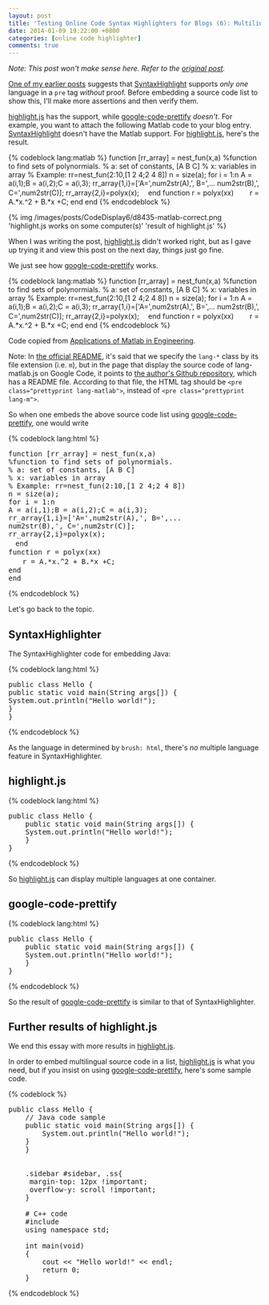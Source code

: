 ```yaml
---
layout: post
title: 'Testing Online Code Syntax Highlighters for Blogs (6): Multilingual Source Code Display in Web Pages'
date: 2014-01-09 19:22:00 +0800
categories: [online code highlighter]
comments: true
---
```


*Note: This post won't make sense here.  Refer to the
[original post][orig_post].*

<!-- more -->

[One of my earlier posts][pp] suggests that [SyntaxHighlight] supports
*only one* language in a `pre` tag *without* proof.  Before embedding
a source code list to show this, I'll make more assertions and then
verify them.

[highlight.js] has the support, while [google-code-prettify]
*doesn't*.  For example, you want to attach the following Matlab code
to your blog entry.  [SyntaxHighlight] doesn't have the Matlab
support.  For [highlight.js], here's the result.

{% codeblock lang:matlab %}
function [rr_array] = nest_fun(x,a)
%function to find sets of polynormials.
% a: set of constants, [A B C]
% x: variables in array
% Example: rr=nest_fun(2:10,[1 2 4;2 4 8])
n = size(a);
  for i = 1:n
  A = a(i,1);B = a(i,2);C = a(i,3);
  rr_array{1,i}=['A=',num2str(A),', B=',...
      num2str(B),', C=',num2str(C)];
  rr_array{2,i}=polyx(x);
　end
  function r = polyx(xx)
  　　r = A.*x.^2 + B.*x +C;
  end
end
{% endcodeblock %}

{% img /images/posts/CodeDisplay6/d8435-matlab-correct.png 'highlight.js works on some computer(s)' 'result of highlight.js' %}

When I was writing the post, [highlight.js] didn't worked right, but
as I gave up trying it and view this post on the next day, things just
go fine.

We just see how [google-code-prettify] works.

{% codeblock lang:matlab %}
function [rr_array] = nest_fun(x,a)
%function to find sets of polynormials.
% a: set of constants, [A B C]
% x: variables in array
% Example: rr=nest_fun(2:10,[1 2 4;2 4 8])
n = size(a);
  for i = 1:n
  A = a(i,1);B = a(i,2);C = a(i,3);
  rr_array{1,i}=['A=',num2str(A),', B=',...
      num2str(B),', C=',num2str(C)];
  rr_array{2,i}=polyx(x);
　end
  function r = polyx(xx)
  　　r = A.*x.^2 + B.*x +C;
  end
end
{% endcodeblock %}

Code copied from [Applications of Matlab in Engineering][matlab_samp].

Note: In [the official README][prettify_doc], it's said that we
specify the `lang-*` class by its file extension (i.e. `m`), but in
the page that display the source code of lang-matlab.js on Google
Code, it points to [the author's Github repository][prettify_repo],
which has a README file.  According to that file, the HTML tag should
be `<pre class="prettyprint lang-matlab">`, instead of `<pre
class="prettyprint lang-m">`.

So when one embeds the above source code list using
[google-code-prettify], one would write

{% codeblock lang:html %}
<pre class="prettyprint lang-matlab">function [rr_array] = nest_fun(x,a)
%function to find sets of polynormials.
% a: set of constants, [A B C]
% x: variables in array
% Example: rr=nest_fun(2:10,[1 2 4;2 4 8])
n = size(a);
for i = 1:n
A = a(i,1);B = a(i,2);C = a(i,3);
rr_array{1,i}=['A=',num2str(A),', B=',...
num2str(B),', C=',num2str(C)];
rr_array{2,i}=polyx(x);
　end
function r = polyx(xx)
　　r = A.*x.^2 + B.*x +C;
end
end
</pre>
{% endcodeblock %}

Let's go back to the topic.

SyntaxHighlighter
---

The SyntaxHighlighter code for embedding Java:

{% codeblock lang:html %}
<pre class="brush: java">public class Hello {
public static void main(String args[]) {
System.out.println("Hello world!");
}
}</pre>
{% endcodeblock %}

As the language in determined by `brush: html`, there's *no* multiple
language feature in SyntaxHighlighter.

highlight.js
---

{% codeblock lang:html %}
<pre class="brush: java">public class Hello {
    public static void main(String args[]) {
	System.out.println("Hello world!");
    }
}</pre>
{% endcodeblock %}

So [highlight.js] can display multiple languages at one container.

google-code-prettify
---

{% codeblock lang:html %}
<pre class="brush: java">public class Hello {
    public static void main(String args[]) {
	System.out.println("Hello world!");
    }
}</pre>
{% endcodeblock %}

So the result of [google-code-prettify] is similar to that of
SyntaxHighlighter.

Further results of highlight.js
---

We end this essay with more results in [highlight.js].

In order to embed multilingual source code in a list, [highlight.js]
is what you need, but if you insist on using [google-code-prettify],
here's some sample code.

{% codeblock %}
<pre class="prettyprint">public class Hello {
    // Java code sample
	public static void main(String args[]) {
	    System.out.println("Hello world!");
	}
    }

    <!-- CSS code-->
    .sidebar #sidebar, .ss{
     margin-top: 12px !important;
     overflow-y: scroll !important;
    }

    # C++ code
    #include 
    using namespace std;

    int main(void)
    {
        cout << &quot;Hello world!&quot; << endl;
        return 0;
    }
</pre>
{% endcodeblock %}

[orig_post]: http://blogue-un.blogspot.hk/2014/01/testing-online-code-syntax-highlighters_8.html
[pp]: http://blogue-un.blogspot.hk/2014/01/testing-code-syntax-highlighters-for.html
[SyntaxHighlight]: http://alexgorbatchev.com/SyntaxHighlighter
[highlight.js]: http://highlightjs.org/
[google-code-prettify]: http://code.google.com/p/google-code-prettify/
[matlab_samp]: http://bime-matlab.blogspot.hk/2006/10/66.html
[prettify_doc]: http://google-code-prettify.googlecode.com/svn/trunk/README.html
[prettify_repo]: https://github.com/amroamroamro/prettify-matlab
